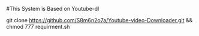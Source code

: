 #This System is Based on Youtube-dl

git clone https://github.com/S8m6n2o7a/Youtube-video-Downloader.git && chmod 777 requirment.sh
